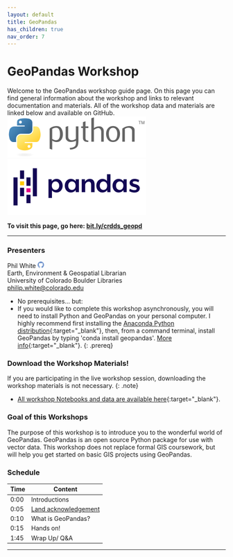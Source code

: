 ```yaml
---
layout: default
title: GeoPandas
has_children: true
nav_order: 7
---
```


# GeoPandas Workshop

Welcome to the GeoPandas workshop guide page. On this page you can find general information about the workshop and links to relevant documentation and materials. All of the workshop data and materials are linked below and available on GitHub.  
![Python Logo][Python] ![Pandas Logo][Pandas]  

**To visit this page, go here: [bit.ly/crdds_geopd](https://bit.ly/crdds_geopd)**


***
### Presenters
Phil White <a href='https://github.com/outpw' target='_blank'><img src='../content/img/GitHub-Mark-custom.svg' style='width:15px; padding:0; border:none !important;'></a>  
Earth, Environment & Geospatial Librarian  
University of Colorado Boulder Libraries  
[philip.white@colorado.edu](mailto:philip.white@colorado.edu)

- No prerequisites... but:
- If you would like to complete this workshop asynchronously, you will need to install Python and GeoPandas on your personal computer. I highly recommend first installing the [Anaconda Python distribution](https://www.anaconda.com/products/individual){:target="_blank"}, then, from a command terminal, install GeoPandas by typing 'conda install geopandas'. [More info](https://geopandas.org/install.html){:target="_blank"}.
{: .prereq}

### __Download the Workshop Materials!__
If you are participating in the live workshop session, downloading the workshop materials is not necessary.
{: .note}
- [All workshop Notebooks and data are available here](https://github.com/outpw/geopandas_notebooks){:target="_blank"}.

### Goal of this Workshops
The purpose of this workshop is to introduce you to the wonderful world of GeoPandas. GeoPandas is an open source Python package for use with vector data. This workshop does not replace formal GIS coursework, but will help you get started on basic GIS projects using GeoPandas.

### Schedule

| Time | Content
| --- | ---
| 0:00 | Introductions
| 0:05 | [Land acknowledgement](content/land-acknowledgement)
| 0:10 | What is GeoPandas?
| 0:15 | Hands on!
| 1:45 | Wrap Up/ Q&A

***






[Python]: img/PythonLogo.png
[Pandas]: img/Pandas_logo.png
[GISLibGuide]: https:libguides.colorado.edu/GIS "CU Library GIS guide"
[GeospatialDataGuide]: https:libguides.colorado.edu/geospatialdata "CU Library geospatial data guide"
